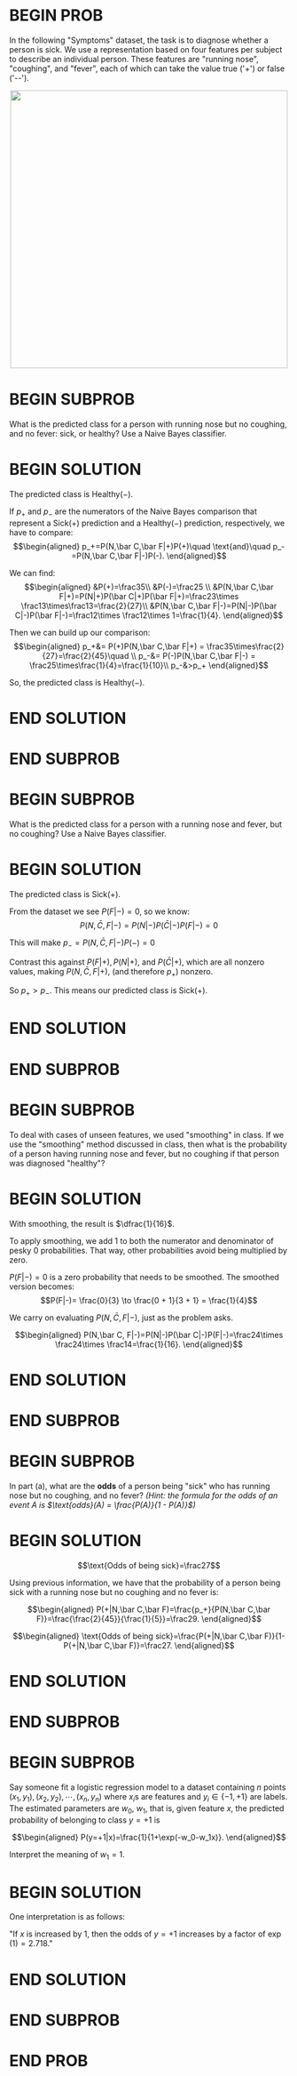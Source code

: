# BEGIN PROB

<!-- **Naive Bayes Classifier** -->

In the following \"Symptoms\" dataset, the 
task is to diagnose whether a person is sick. We use a representation
based on four features per subject to describe an individual person.
These features are \"running nose\", \"coughing\", and \"fever\", each
of which can take the value true ('+') or false ('--').

<center><img src="../assets/images/wi23-final/symptoms.png" width="500"></center>

# BEGIN SUBPROB

What is the predicted class for a person with running nose
but no coughing, and no fever: sick, or healthy? Use a Naive Bayes classifier.

# BEGIN SOLUTION

The predicted class is Healthy($-$).

If $p_+$ and $p_-$ are the numerators of the Naive Bayes comparison that represent a Sick($+$) prediction and a Healthy($-$) prediction, respectively, we have to compare: $$\begin{aligned}
    p_+=P(N,\bar C,\bar F|+)P(+)\quad \text{and}\quad p_-=P(N,\bar C,\bar F|-)P(-).
\end{aligned}$$ 

We can find:
$$\begin{aligned}
    &P(+)=\frac35\\
    &P(-)=\frac25 \\
    &P(N,\bar C,\bar F|+)=P(N|+)P(\bar C|+)P(\bar F|+)=\frac23\times \frac13\times\frac13=\frac{2}{27}\\
    &P(N,\bar C,\bar F|-)=P(N|-)P(\bar C|-)P(\bar F|-)=\frac12\times \frac12\times 1=\frac{1}{4}.
\end{aligned}$$ 

Then we can build up our comparison:
$$\begin{aligned}
    p_+&= P(+)P(N,\bar C,\bar F|+) = \frac35\times\frac{2}{27}=\frac{2}{45}\quad \\
    p_-&= P(-)P(N,\bar C,\bar F|-) = \frac25\times\frac{1}{4}=\frac{1}{10}\\
    p_-&>p_+
\end{aligned}$$ 

So, the predicted class is Healthy($-$).

# END SOLUTION

# END SUBPROB 

# BEGIN SUBPROB

What is the predicted class for a person with a running nose
and fever, but no coughing? Use a Naive Bayes classifier.

# BEGIN SOLUTION

The predicted class is Sick($+$).

From the dataset we see $P(F|-)=0$, so we know:
$$P(N,\bar C, F|-)=P(N|-)P(\bar C|-)P(F|-)=0$$

This will make $p_- = P(N,\bar C, F|-)P(-) = 0$

Contrast this against $P(F|+), P(N|+),$ and $P(\bar C|+)$, which are all nonzero values, making $P(N,\bar C, F|+)$, (and therefore $p_+$) nonzero. 

So $p_+>p_-$. This means our predicted class is Sick($+$).


# END SOLUTION

# END SUBPROB 

# BEGIN SUBPROB

To deal with cases of unseen features, we used "smoothing\"
in class. If we use the "smoothing\" method discussed in class, then
what is the probability of a person having running nose and fever, but
no coughing if that person was diagnosed "healthy\"?

# BEGIN SOLUTION

With smoothing, the result is $\dfrac{1}{16}$.

To apply smoothing, we add $1$ to both the numerator and denominator of pesky $0$ probabilities. That way, other probabilities avoid being multiplied by zero.

$P(F|-)=0$ is a zero probability that needs to be smoothed. The smoothed version becomes:
$$P(F|-)= \frac{0}{3} \to \frac{0 + 1}{3 + 1} = \frac{1}{4}$$

We carry on evaluating $P(N,\bar C, F|-)$, just as the problem asks.

$$\begin{aligned}
          P(N,\bar C, F|-)=P(N|-)P(\bar C|-)P(F|-)=\frac24\times \frac24\times \frac14=\frac{1}{16}.
\end{aligned}$$

# END SOLUTION

# END SUBPROB

# BEGIN SUBPROB

In part (a), what are the **odds** of a person being "sick\"
who has running nose but no coughing, and no fever? *(Hint: the formula for the odds of an event $A$ is $\text{odds}(A) = \frac{P(A)}{1 - P(A)}$)*

# BEGIN SOLUTION

$$\text{Odds of being sick}=\frac27$$

Using previous information, we have that the probability of a person being sick with a running nose but no coughing and no fever is:

$$\begin{aligned}
P(+|N,\bar C,\bar F)=\frac{p_+}{P(N,\bar C,\bar F)}=\frac{\frac{2}{45}}{\frac{1}{5}}=\frac29. 
\end{aligned}$$ 

$$\begin{aligned}
\text{Odds of being sick}=\frac{P(+|N,\bar C,\bar F)}{1-P(+|N,\bar C,\bar F)}=\frac27.   
\end{aligned}$$

# END SOLUTION

# END SUBPROB 

# BEGIN SUBPROB

Say someone fit a logistic regression model to a dataset
containing $n$ points $(x_1,y_1),(x_2,y_2),\cdots,(x_n,y_n)$ where
$x_i$s are features and $y_i\in\{-1,+1\}$ are labels. The estimated
parameters are $w_0,~w_1$, that is, given feature $x$, the predicted
probability of belonging to class $y=+1$ is 

$$\begin{aligned}
        P(y=+1|x)=\frac{1}{1+\exp(-w_0-w_1x)}.
\end{aligned}$$ 

Interpret the meaning of $w_1=1$.

# BEGIN SOLUTION

One interpretation is as follows: 

"If $x$ is increased by $1$, then the odds of $y=+1$ increases by a factor of
$\exp(1)=2.718$."

# END SOLUTION

# END SUBPROB

# END PROB